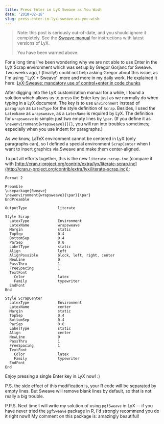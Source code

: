 ```yaml
---
title: Press Enter in LyX Sweave as You Wish
date: '2010-02-18'
slug: press-enter-in-lyx-sweave-as-you-wish
---
```


> Note: this post is seriously out-of-date, and you should ignore it completely. See the [Sweave manual](https://github.com/downloads/yihui/lyx/sweave.pdf) for instructions with latest versions of LyX.
> 
> You have been warned above.

For a long time I've been wondering why we are not able to use Enter in the LyX Scrap environment which was set up by Gregor Gorjanc for Sweave. Two weeks ago, I (finally!) could not help asking Gregor about this issue, as I'm using ``LyX + Sweave'' more and more in my daily work. He explained it here: [LyX-Sweave: mandatory use of control+enter in code chunks](http://ggorjan.blogspot.com/2009/07/lyx-sweave-mandatory-use-of.html)

After digging into the LyX customization manual for a while, I found a solution which allows us to press the Enter key just as we normally do when typing in a LyX document. The key is to use `Environment` instead of `paragraph` as `LatexType` for the style definition of `Scrap`. Besides, I used the `LatexName` as `wrapsweave`, as a `LatexName` is required by LyX. The definition for `wrapsweave` is simple: just two empty lines by `\par`. (If you define it as `\newenvironment{wrapsweave}{}{}`, you will run into troubles sometimes; especially when you use indent for paragraphs.)

As we know, LaTeX environment cannot be centered in LyX (only paragraphs can), so I defined a special environment `ScrapCenter` when I want to insert graphics via Sweave and make them center-aligned.

To put all efforts together, this is the new `literate-scrap.inc` (compare it with [http://cran.r-project.org/contrib/extra/lyx/literate-scrap.inc](http://cran.r-project.org/contrib/extra/lyx/literate-scrap.inc)):


    Format 2

    Preamble
    \usepackage{Sweave}
    \newenvironment{wrapsweave}{\par}{\par}
    EndPreamble

    OutputType              literate

    Style Scrap
      LatexType             Environment
      LatexName             wrapsweave
      Margin                static
      TopSep                0.4
      BottomSep             0.4
      ParSep                0.0
      LabelType             static
      Align                 left
      AlignPossible         block, left, right, center
      NewLine               0
      PassThru              1
      FreeSpacing           1
      TextFont
        Color               latex
        Family              typewriter
      EndFont
    End

    Style ScrapCenter
      LatexType             Environment
      LatexName             center
      Margin                static
      TopSep                0.4
      BottomSep             0.4
      ParSep                0.0
      LabelType             static
      Align                 center
      NewLine               0
      PassThru              1
      FreeSpacing           1
      TextFont
        Color               latex
        Family              typewriter
      EndFont
    End



Enjoy pressing a single Enter key in LyX now! :)

P.S. the side effect of this modification is, your R code will be separated by empty lines. But Sweave will remove blank lines by default, so that is not really a big trouble.

P.P.S. Next time I will write my solution of using `pgfSweave` in LyX -- if you have never tried the `pgfSweave` package in R, I'd strongly recommend you do it right now!! My comment on this package is: amazingly beautiful!
